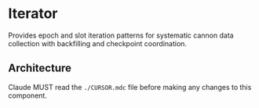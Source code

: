 # Iterator

Provides epoch and slot iteration patterns for systematic cannon data collection with backfilling and checkpoint coordination.

## Architecture  
Claude MUST read the `./CURSOR.mdc` file before making any changes to this component.